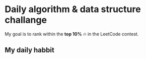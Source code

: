 # Daily algorithm & data structure challange

My goal is to rank within the **top 10%** :fire: in the LeetCode contest.


## My daily habbit



